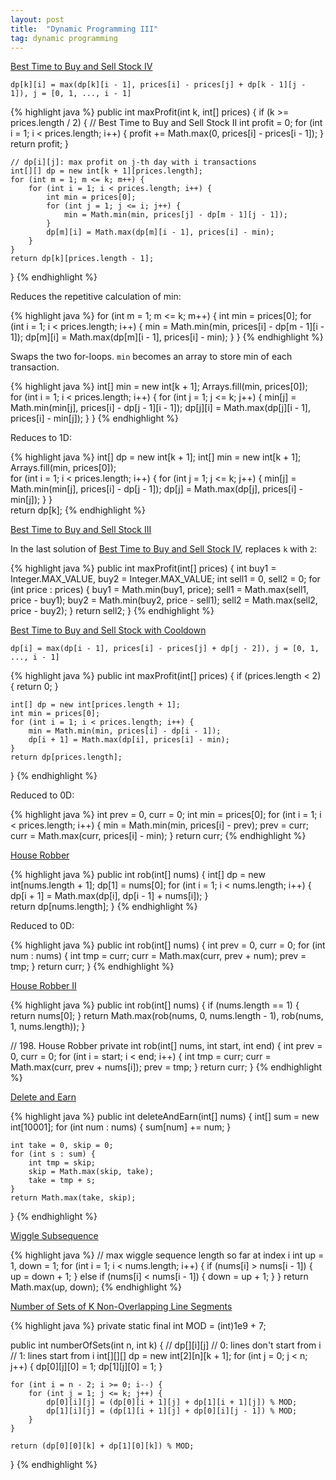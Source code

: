 ```yaml
---
layout: post
title:  "Dynamic Programming III"
tag: dynamic programming
---
```

[Best Time to Buy and Sell Stock IV][best-time-to-buy-and-sell-stock-iv]

```
dp[k][i] = max(dp[k][i - 1], prices[i] - prices[j] + dp[k - 1][j - 1]), j = [0, 1, ..., i - 1]
```

{% highlight java %}
public int maxProfit(int k, int[] prices) {
    if (k >= prices.length / 2) {
        // Best Time to Buy and Sell Stock II
        int profit = 0;
        for (int i = 1; i < prices.length; i++) {
            profit += Math.max(0, prices[i] - prices[i - 1]);
        }
        return profit;
    }

    // dp[i][j]: max profit on j-th day with i transactions
    int[][] dp = new int[k + 1][prices.length];
    for (int m = 1; m <= k; m++) {
        for (int i = 1; i < prices.length; i++) {
            int min = prices[0];
            for (int j = 1; j <= i; j++) {
                min = Math.min(min, prices[j] - dp[m - 1][j - 1]);
            }
            dp[m][i] = Math.max(dp[m][i - 1], prices[i] - min);
        }
    }
    return dp[k][prices.length - 1];
}
{% endhighlight %}

Reduces the repetitive calculation of min:

{% highlight java %}
for (int m = 1; m <= k; m++) {
    int min = prices[0];
    for (int i = 1; i < prices.length; i++) {
	min = Math.min(min, prices[i] - dp[m - 1][i - 1]);
	dp[m][i] = Math.max(dp[m][i - 1], prices[i] - min);
    }
}
{% endhighlight %}

Swaps the two for-loops. `min` becomes an array to store min of each transaction.

{% highlight java %}
int[] min = new int[k + 1];
Arrays.fill(min, prices[0]);      
for (int i = 1; i < prices.length; i++) {
    for (int j = 1; j <= k; j++) {
	min[j] = Math.min(min[j], prices[i] - dp[j - 1][i - 1]);
	dp[j][i] = Math.max(dp[j][i - 1], prices[i] - min[j]);
    }
}
{% endhighlight %}

Reduces to 1D:

{% highlight java %}
int[] dp = new int[k + 1];
int[] min = new int[k + 1];
Arrays.fill(min, prices[0]);      
for (int i = 1; i < prices.length; i++) {
    for (int j = 1; j <= k; j++) {
	min[j] = Math.min(min[j], prices[i] - dp[j - 1]);
	dp[j] = Math.max(dp[j], prices[i] - min[j]);
    }
}        
return dp[k];
{% endhighlight %}

[Best Time to Buy and Sell Stock III][best-time-to-buy-and-sell-stock-iii]

In the last solution of [Best Time to Buy and Sell Stock IV][best-time-to-buy-and-sell-stock-iv], replaces `k` with `2`:

{% highlight java %}
public int maxProfit(int[] prices) {
    int buy1 = Integer.MAX_VALUE, buy2 = Integer.MAX_VALUE;
    int sell1 = 0, sell2 = 0;
    for (int price : prices) {
        buy1 = Math.min(buy1, price);
        sell1 = Math.max(sell1, price - buy1);
        buy2 = Math.min(buy2, price - sell1);
        sell2 = Math.max(sell2, price - buy2);
    }
    return sell2;
}
{% endhighlight %}

[Best Time to Buy and Sell Stock with Cooldown][best-time-to-buy-and-sell-stock-with-cooldown]

```
dp[i] = max(dp[i - 1], prices[i] - prices[j] + dp[j - 2]), j = [0, 1, ..., i - 1]
```

{% highlight java %}
public int maxProfit(int[] prices) {
    if (prices.length < 2) {
        return 0;
    }

    int[] dp = new int[prices.length + 1];
    int min = prices[0];
    for (int i = 1; i < prices.length; i++) {
        min = Math.min(min, prices[i] - dp[i - 1]);
        dp[i + 1] = Math.max(dp[i], prices[i] - min);
    }
    return dp[prices.length];
}
{% endhighlight %}

Reduced to 0D:

{% highlight java %}
int prev = 0, curr = 0;
int min = prices[0];
for (int i = 1; i < prices.length; i++) {
    min = Math.min(min, prices[i] - prev);
    prev = curr;
    curr = Math.max(curr, prices[i] - min);
}
return curr;
{% endhighlight %}

[House Robber][house-robber]

{% highlight java %}
public int rob(int[] nums) {
    int[] dp = new int[nums.length + 1];
    dp[1] = nums[0];
    for (int i = 1; i < nums.length; i++) {
        dp[i + 1] = Math.max(dp[i], dp[i - 1] + nums[i]);
    }       
    return dp[nums.length];
}
{% endhighlight %}

Reduced to 0D:

{% highlight java %}
public int rob(int[] nums) {
    int prev = 0, curr = 0;
    for (int num : nums) {
        int tmp = curr;
        curr = Math.max(curr, prev + num);
        prev = tmp;
    }
    return curr;
}
{% endhighlight %}

[House Robber II][house-robber-ii]

{% highlight java %}
public int rob(int[] nums) {
    if (nums.length == 1) {
        return nums[0];
    }
    return Math.max(rob(nums, 0, nums.length - 1), rob(nums, 1, nums.length));
}

// 198. House Robber
private int rob(int[] nums, int start, int end) {
    int prev = 0, curr = 0;
    for (int i = start; i < end; i++) {
        int tmp = curr;
        curr = Math.max(curr, prev + nums[i]);
        prev = tmp;
    }
    return curr;
}
{% endhighlight %}

[Delete and Earn][delete-and-earn]

{% highlight java %}
public int deleteAndEarn(int[] nums) {
    int[] sum = new int[10001];
    for (int num : nums) {
        sum[num] += num;
    }

    int take = 0, skip = 0;
    for (int s : sum) {
        int tmp = skip;
        skip = Math.max(skip, take);
        take = tmp + s;
    }
    return Math.max(take, skip);
}
{% endhighlight %}

[Wiggle Subsequence][wiggle-subsequence]

{% highlight java %}
// max wiggle sequence length so far at index i
    int up = 1, down = 1;
    for (int i = 1; i < nums.length; i++) {
        if (nums[i] > nums[i - 1]) {
            up = down + 1;
        } else if (nums[i] < nums[i - 1]) {
            down = up + 1;
        }
    }
    return Math.max(up, down);
{% endhighlight %}

[Number of Sets of K Non-Overlapping Line Segments][number-of-sets-of-k-non-overlapping-line-segments]

{% highlight java %}
private static final int MOD = (int)1e9 + 7;

public int numberOfSets(int n, int k) {
    // dp[][i][j]
    // 0: lines don't start from i
    // 1: lines start from i
    int[][][] dp = new int[2][n][k + 1];
    for (int j = 0; j < n; j++) {
        dp[0][j][0] = 1;
        dp[1][j][0] = 1;
    }

    for (int i = n - 2; i >= 0; i--) {
        for (int j = 1; j <= k; j++) {
            dp[0][i][j] = (dp[0][i + 1][j] + dp[1][i + 1][j]) % MOD;
            dp[1][i][j] = (dp[1][i + 1][j] + dp[0][i][j - 1]) % MOD;
        }
    }

    return (dp[0][0][k] + dp[1][0][k]) % MOD;
}
{% endhighlight %}

[best-time-to-buy-and-sell-stock-iii]: https://leetcode.com/problems/best-time-to-buy-and-sell-stock-iii/
[best-time-to-buy-and-sell-stock-iv]: https://leetcode.com/problems/best-time-to-buy-and-sell-stock-iv/
[best-time-to-buy-and-sell-stock-with-cooldown]: https://leetcode.com/problems/best-time-to-buy-and-sell-stock-with-cooldown/
[delete-and-earn]: https://leetcode.com/problems/delete-and-earn/
[house-robber]: https://leetcode.com/problems/house-robber/
[house-robber-ii]: https://leetcode.com/problems/house-robber-ii/
[number-of-sets-of-k-non-overlapping-line-segments]: https://leetcode.com/problems/number-of-sets-of-k-non-overlapping-line-segments/
[wiggle-subsequence]: https://leetcode.com/problems/wiggle-subsequence/
